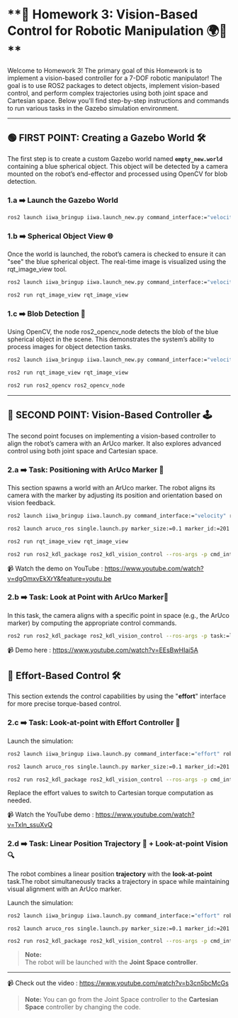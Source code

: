 # **🚀 Homework 3: Vision-Based Control for Robotic Manipulation 🌍🤖 **

Welcome to Homework 3! The primary goal of this Homework is to implement a vision-based controller for a 7-DOF robotic manipulator!  The goal is to use ROS2 packages to detect objects, implement vision-based control, and perform complex trajectories using both joint space and Cartesian space. Below you'll find step-by-step instructions and commands to run various tasks in the Gazebo simulation environment.

---

## 🟢 **FIRST POINT: Creating a Gazebo World** 🛠️

The first step is to create a custom Gazebo world named **`empty_new.world`** containing a blue spherical object. This object will be detected by a camera mounted on the robot’s end-effector and processed using OpenCV for blob detection.

### 1.a ➡️ Launch the Gazebo World
```bash
ros2 launch iiwa_bringup iiwa.launch_new.py command_interface:="velocity" robot_controller:="velocity_controller" use_sim:=true use_vision:=true
```
### 1.b ➡️ Spherical Object View 🌐

Once the world is launched, the robot’s camera is checked to ensure it can "see" the blue spherical object. The real-time image is visualized using the rqt_image_view tool.
```bash
ros2 launch iiwa_bringup iiwa.launch_new.py command_interface:="velocity" robot_controller:="velocity_controller" use_sim:=true use_vision:=true

ros2 run rqt_image_view rqt_image_view
```
### 1.c ➡️ Blob Detection 🔵

Using OpenCV, the node ros2_opencv_node detects the blob of the blue spherical object in the scene. This demonstrates the system’s ability to process images for object detection tasks.
```bash
ros2 launch iiwa_bringup iiwa.launch_new.py command_interface:="velocity" robot_controller:="velocity_controller" use_sim:=true use_vision:=true

ros2 run rqt_image_view rqt_image_view

ros2 run ros2_opencv ros2_opencv_node
```

---

## 🔵 **SECOND POINT: Vision-Based Controller** 🕹️

The second point focuses on implementing a vision-based controller to align the robot’s camera with an ArUco marker. It also explores advanced control using both joint space and Cartesian space.

### 2.a ➡️ Task: Positioning with ArUco Marker 📸

This section spawns a world with an ArUco marker. The robot aligns its camera with the marker by adjusting its position and orientation based on vision feedback. 

```bash
ros2 launch iiwa_bringup iiwa.launch.py command_interface:="velocity" robot_controller:="velocity_controller" use_sim:=true use_vision:=true

ros2 launch aruco_ros single.launch.py marker_size:=0.1 marker_id:=201

ros2 run rqt_image_view rqt_image_view

ros2 run ros2_kdl_package ros2_kdl_vision_control --ros-args -p cmd_interface:=velocity -p task:=positioning
```
📹 Watch the demo on YouTube : https://www.youtube.com/watch?v=dgOmxvEkXrY&feature=youtu.be

### 2.b ➡️ Task: Look at Point with ArUco Marker📌 

In this task, the camera aligns with a specific point in space (e.g., the ArUco marker) by computing the appropriate control commands.

```bash
ros2 run ros2_kdl_package ros2_kdl_vision_control --ros-args -p task:=look-at-point
```
📹 Demo here : https://www.youtube.com/watch?v=EEsBwHIai5A

## 💪 Effort-Based Control 🛠️
This section extends the control capabilities by using the "**effort**" interface for more precise torque-based control.

### 2.c ➡️ Task: Look-at-point with Effort Controller 💪
Launch the simulation:
```bash
ros2 launch iiwa_bringup iiwa.launch.py command_interface:="effort" robot_controller:="effort_controller" use_sim:=true use_vision:=true

ros2 launch aruco_ros single.launch.py marker_size:=0.1 marker_id:=201

ros2 run ros2_kdl_package ros2_kdl_vision_control --ros-args -p cmd_interface:=effort -p task:=look-at-point
```
Replace the effort values to switch to Cartesian torque computation as needed.

📹 Watch the YouTube demo : https://www.youtube.com/watch?v=TxIn_ssuXvQ

### 2.d  ➡️ Task: Linear Position Trajectory 🎯 + Look-at-point Vision 🔍

The robot combines a linear position **trajectory** with the **look-at-point** task.The robot simultaneously tracks a trajectory in space while maintaining visual alignment with an ArUco marker.

Launch the simulation:
```bash
ros2 launch iiwa_bringup iiwa.launch.py command_interface:="effort" robot_controller:="effort_controller" use_sim:=true use_vision:=true

ros2 launch aruco_ros single.launch.py marker_size:=0.1 marker_id:=201

ros2 run ros2_kdl_package ros2_kdl_vision_control --ros-args -p cmd_interface:=effort -p task:=trajectory_lap 
```
> **Note:**  
> The robot will be launched with the **Joint Space controller**.  
---
📹 Check out the video : https://www.youtube.com/watch?v=b3cn5bcMcGs
> **Note:**
> You can go from the Joint Space controller to the **Cartesian Space** controller by changing the code.
